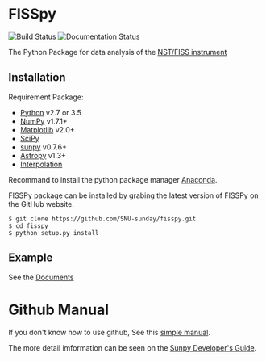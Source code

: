 # FISSpy

[![Build Status](https://ci.appveyor.com/api/projects/status/xow461iejsjvp9vl?svg=true)](https://ci.appveyor.com/project/kailia0209/fisspy) [![Documentation Status](https://readthedocs.org/projects/fisspy/badge/?version=latest)](http://fisspy.readthedocs.io/en/latest/?badge=latest)

The Python Package for data analysis of the [NST/FISS instrument](http://fiss.snu.ac.kr/)

Installation
------------

Requirement Package:

* [Python](http://www.python.org) v2.7 or 3.5
* [NumPy](http://numpy.scipy.org/) v1.7.1+
* [Matplotlib](http://matplotlib.sourceforge.net/) v2.0+
* [SciPy](http://www.scipy.org/)
* [sunpy](http://sunpy.org/) v0.7.6+
* [Astropy](http://astropy.org) v1.3+
* [Interpolation](https://github.com/EconForge/interpolation.py)

Recommand to install the python package manager [Anaconda](https://www.continuum.io/why-anaconda).


FISSPy package can be installed by grabing the latest version of FISSPy on the GitHub website.

    $ git clone https://github.com/SNU-sunday/fisspy.git
    $ cd fisspy
    $ python setup.py install

Example
-------
See the [Documents](http://fisspy.readthedocs.io/en/latest/)

# Github Manual
If you don't know how to use github, See this [simple manual](https://guides.github.com/activities/hello-world/).

The more detail imformation can be seen on the [Sunpy Developer's Guide](http://docs.sunpy.org/en/stable/dev.html).
